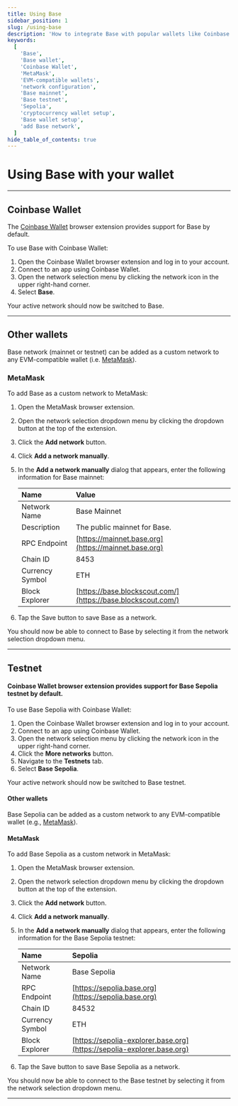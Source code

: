 ```yaml
---
title: Using Base
sidebar_position: 1
slug: /using-base
description: 'How to integrate Base with popular wallets like Coinbase Wallet and MetaMask, covering both mainnet and testnet configurations.'
keywords:
  [
    'Base',
    'Base wallet',
    'Coinbase Wallet',
    'MetaMask',
    'EVM-compatible wallets',
    'network configuration',
    'Base mainnet',
    'Base testnet',
    'Sepolia',
    'cryptocurrency wallet setup',
    'Base wallet setup',
    'add Base network',
  ]
hide_table_of_contents: true
---
```


# Using Base with your wallet

---

## Coinbase Wallet

The [Coinbase Wallet](https://chrome.google.com/webstore/detail/coinbase-wallet-extension/hnfanknocfeofbddgcijnmhnfnkdnaad?hl=en) browser extension provides support for Base by default.

To use Base with Coinbase Wallet:

1. Open the Coinbase Wallet browser extension and log in to your account.
2. Connect to an app using Coinbase Wallet.
3. Open the network selection menu by clicking the network icon in the upper right-hand corner.
4. Select **Base**.

Your active network should now be switched to Base.

---

## Other wallets

Base network (mainnet or testnet) can be added as a custom network to any EVM-compatible wallet (i.e. [MetaMask](https://chrome.google.com/webstore/detail/metamask/nkbihfbeogaeaoehlefnkodbefgpgknn)).

### MetaMask

To add Base as a custom network to MetaMask:

1. Open the MetaMask browser extension.
2. Open the network selection dropdown menu by clicking the dropdown button at the top of the extension.
3. Click the **Add network** button.
4. Click **Add a network manually**.
5. In the **Add a network manually** dialog that appears, enter the following information for Base mainnet:

   | Name            | Value                                                        |
   | :-------------- | :----------------------------------------------------------- |
   | Network Name    | Base Mainnet                                                 |
   | Description     | The public mainnet for Base.                                 |
   | RPC Endpoint    | [https://mainnet.base.org](https://mainnet.base.org)         |
   | Chain ID        | 8453                                                         |
   | Currency Symbol | ETH                                                          |
   | Block Explorer  | [https://base.blockscout.com/](https://base.blockscout.com/) |

6. Tap the Save button to save Base as a network.

You should now be able to connect to Base by selecting it from the network selection dropdown menu.

---

## Testnet

#### Coinbase Wallet browser extension provides support for Base Sepolia testnet by default.

To use Base Sepolia with Coinbase Wallet:

1. Open the Coinbase Wallet browser extension and log in to your account.
2. Connect to an app using Coinbase Wallet.
3. Open the network selection menu by clicking the network icon in the upper right-hand corner.
4. Click the **More networks** button.
5. Navigate to the **Testnets** tab.
6. Select **Base Sepolia**.

Your active network should now be switched to Base testnet.

#### Other wallets

Base Sepolia can be added as a custom network to any EVM-compatible wallet (e.g., [MetaMask](https://chrome.google.com/webstore/detail/metamask/nkbihfbeogaeaoehlefnkodbefgpgknn)).

#### MetaMask

To add Base Sepolia as a custom network in MetaMask:

1. Open the MetaMask browser extension.
2. Open the network selection dropdown menu by clicking the dropdown button at the top of the extension.
3. Click the **Add network** button.
4. Click **Add a network manually**.
5. In the **Add a network manually** dialog that appears, enter the following information for the Base Sepolia testnet:

   | Name            | Sepolia                                                                |
   | :-------------- | :--------------------------------------------------------------------- |
   | Network Name    | Base Sepolia                                                           |
   | RPC Endpoint    | [https://sepolia.base.org](https://sepolia.base.org)                   |
   | Chain ID        | 84532                                                                  |
   | Currency Symbol | ETH                                                                    |
   | Block Explorer  | [https://sepolia-explorer.base.org](https://sepolia-explorer.base.org) |

6. Tap the Save button to save Base Sepolia as a network.

You should now be able to connect to the Base testnet by selecting it from the network selection dropdown menu.

---
